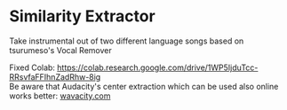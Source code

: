 # Similarity Extractor
Take instrumental out of two different language songs based on tsurumeso's Vocal Remover

Fixed Colab:
https://colab.research.google.com/drive/1WP5IjduTcc-RRsvfaFFIhnZadRhw-8ig <br>
Be aware that Audacity's center extraction which can be used also online works better:
[wavacity.com](https://wavacity.com/)

